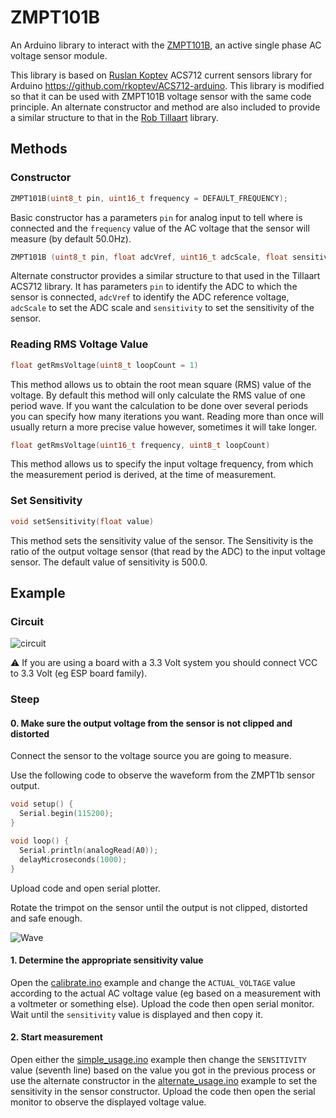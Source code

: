 # ZMPT101B

An Arduino library to interact with the [ZMPT101B](http://www.zeming-e.com/file/0_2013_10_18_093344.pdf),
an active single phase AC voltage sensor module.

This library is based on [Ruslan Koptev](https://github.com/rkoptev) ACS712
current sensors library for Arduino <https://github.com/rkoptev/ACS712-arduino>.
This library is modified so that it can be used with ZMPT101B voltage sensor
with the same code principle.
An alternate constructor and method are also included to provide a similar structure
to that in the [Rob Tillaart](https://github.com/RobTillaart/ACS712) library.

## Methods

### Constructor

```c++
ZMPT101B(uint8_t pin, uint16_t frequency = DEFAULT_FREQUENCY);
```

Basic constructor has a parameters `pin` for analog input to tell where is connected
and the `frequency` value of the AC voltage that the sensor will measure (by
default 50.0Hz).

```c++
ZMPT101B (uint8_t pin, float adcVref, uint16_t adcScale, float sensitivity);
```

Alternate constructor provides a similar structure to that used in the Tillaart ACS712
library. It has parameters `pin` to identify the ADC to which the sensor is connected,
`adcVref` to identify the ADC reference voltage, `adcScale` to set the ADC scale and
`sensitivity` to set the sensitivity of the sensor.

### Reading RMS Voltage Value

```c++
float getRmsVoltage(uint8_t loopCount = 1)
```

This method allows us to obtain the root mean square (RMS) value of the voltage.
By default this method will only calculate the RMS value of one period wave. If
you want the calculation to be done over several periods you can specify how
many iterations you want. Reading more than once will usually return a more
precise value however, sometimes it will take longer.

```c++
float getRmsVoltage(uint16_t frequency, uint8_t loopCount)
```

This method allows us to specify the input voltage frequency, from which the
measurement period is derived, at the time of measurement.

### Set Sensitivity

```c++
void setSensitivity(float value)
```

This method sets the sensitivity value of the sensor. The Sensitivity is the
ratio of the output voltage sensor (that read by the ADC) to the input voltage
sensor. The default value of sensitivity is 500.0.

## Example

### Circuit

![circuit](/img/schematic.png)

⚠️ If you are using a board with a 3.3 Volt system you should connect VCC to 3.3
Volt (eg ESP board family).

### Steep

#### 0. Make sure the output voltage from the sensor is not clipped and distorted

Connect the sensor to the voltage source you are going to measure.

Use the following code to observe the waveform from the ZMPT1b sensor output.

```c++
void setup() {
  Serial.begin(115200);
}

void loop() {
  Serial.println(analogRead(A0));
  delayMicroseconds(1000);
}
```

Upload code and open serial plotter.

Rotate the trimpot on the sensor until the output is not clipped, distorted and
safe enough.

![Wave](/img/wave.png)

#### 1. Determine the appropriate sensitivity value

Open the [calibrate.ino](/examples/calibrate/calibrate.ino) example and change
the `ACTUAL_VOLTAGE` value according to the actual AC voltage value (eg based on
a measurement with a voltmeter or something else). Upload the code then open
serial monitor. Wait until the `sensitivity` value is displayed and then copy it.

#### 2. Start measurement

Open either the [simple_usage.ino](/examples/simple_usage/simple_usage.ino) example
then change the `SENSITIVITY` value (seventh line) based on the value you got in
the previous process or use the alternate constructor in the [alternate_usage.ino](/examples/simple_usage/alternate_usage.ino)
example to set the sensitivity in the sensor constructor. Upload the code then open
the serial monitor to observe the displayed voltage value.

